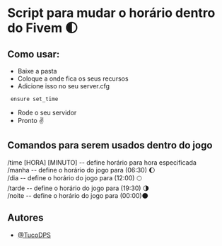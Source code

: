 # Script para mudar o horário dentro do Fivem 🌓

## Como usar:
- Baixe a pasta
- Coloque a onde fica os seus recursos
- Adicione isso no seu server.cfg 
```bash
 ensure set_time
```
- Rode o seu servidor
- Pronto ✌

## Comandos para serem usados dentro do jogo 
/time [HORA] [MINUTO] -- define horário para hora especificada\
/manha  -- define o horário do jogo para (06:30) 🌔\
/dia -- define o horário do jogo para (12:00) 🌕\
/tarde -- define o horário do jogo para (19:30) 🌗\
/noite -- define o horário do jogo para (00:00)🌑



## Autores

- [@TucoDPS](https://github.com/TucoDPS)

